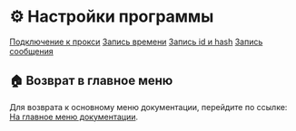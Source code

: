 # ⚙️ Настройки программы

[Подключение к прокси](Настройки/Подключение_к_прокси.md)
[Запись времени](Настройки/Запись_времени.md)
[Запись id и hash](Настройки/Запись_id_и_hash.md)
[Запись сообщения](Настройки/Запись_сообщения.md)


## 🏠 Возврат в главное меню

Для возврата к основному меню документации, перейдите по ссылке: [На главное меню документации](doc.md).